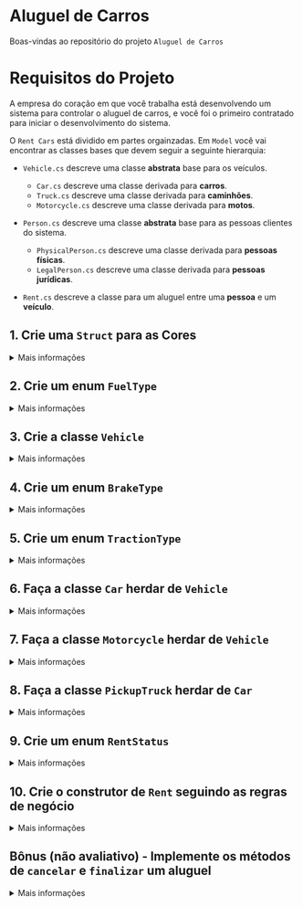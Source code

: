 # Aluguel de Carros

Boas-vindas ao repositório do projeto `Aluguel de Carros`

# Requisitos do Projeto

A empresa do coração em que você trabalha está desenvolvendo um sistema para controlar o aluguel de carros, e você foi o primeiro contratado para iniciar o desenvolvimento do sistema.

O `Rent Cars` está dividido em partes orgainzadas. Em `Model` você vai encontrar as classes bases que devem seguir a seguinte hierarquia:

- `Vehicle.cs` descreve uma classe **abstrata** base para os veículos.
  - `Car.cs` descreve uma classe derivada para **carros**.
  - `Truck.cs` descreve uma classe derivada para **caminhões**.
  - `Motorcycle.cs` descreve uma classe derivada para **motos**.

- `Person.cs` descreve uma classe **abstrata** base para as pessoas clientes do sistema.
  - `PhysicalPerson.cs` descreve uma classe derivada para **pessoas físicas**.
  - `LegalPerson.cs` descreve uma classe derivada para **pessoas jurídicas**.

- `Rent.cs` descreve a classe para um aluguel entre uma **pessoa** e um **veículo**.

## 1. Crie uma `Struct` para as **Cores**

<details>

<summary> Mais informações
</summary>

Crie sua lógica em src/RentCars/Types/Structs/Color.cs

**O que será testado:**

 - A struct deve conter o campo <code>Name</code> do tipo <code>string</code>
 - A struct deve conter o campo <code>Hex</code> do tipo <code>string</code>
 - Os atributos devem ser públicos.

</details>

## 2. Crie um enum `FuelType`
<details>

<summary> Mais informações
</summary>

Crie sua lógica em src/RentCars/Types/Enums/FuelType.cs

**O que será testado:**

  - O enum deve conter o campo <code>Alcohol</code> com valor 10
  - O enum deve conter o campo <code>Gasoline</code> com valor 20
  - O enum deve conter o campo <code>Flex</code> com valor 30
  - O enum deve conter o campo <code>Diesel</code> com valor 40
  - O enum deve conter o campo <code>Electric</code> com valor 50
  - O enum deve conter o campo <code>Hybrid</code> com valor 60


</details>

## 3. Crie a classe `Vehicle`

<details>

<summary> Mais informações
</summary>

Crie sua lógica em src/RentCars/Models/Vehicle.cs

A classe deve conter os campos comuns à um veículo.

**O que será testado:**

- A classe deve ter as seguintes propriedades:
  - <code>Brand</code> que deve ser do tipo <code>string</code>, ter valor padrão igual à "", deve ter get e set;
  - <code>Model</code> que deve ser do tipo <code>string</code>, ter valor padrão igual à "", deve ter get e set;
  - <code>Price</code> que deve ser do tipo <code>decimal</code>, deve ter get e  set;
  - <code>Fuel</code> que deve ser do tipo <code>FuelType</code>, deve ter get e set;
  - <code>EngineCapacity</code> que deve ser do tipo <code>int</code>, deve ter get e set;
  - <code>MainColor</code> que deve ser do tipo <code>Color</code>, deve ter get e set;
  - <code>Year</code> que deve ser do tipo <code>int</code>, deve ter get e set;
  - <code>PricePerDay</code> que deve ser do tipo <code>double</code>, deve ter get e set;
  - <code>IsRented</code> que deve ser do tipo <code>bool</code>, ter valor padrão igual à false, deve ter get e set;

</details>

## 4. Crie um enum `BrakeType`

<details>

<summary> Mais informações
</summary>

Crie sua lógica em src/RentCars/Types/Enums/BreakeType.cs

**O que será testado:**

  - O enum deve conter o campo <code>Chamber</code> com valor 1
  - O enum deve conter o campo <code>Disc</code> com valor 2
  - O enum deve conter o campo <code>Drum</code> com valor 3

</details>

## 5. Crie um enum `TractionType`

<details>

<summary> Mais informações
</summary>

Crie sua lógica em src/RentCars/Types/Enums/TractionType.cs

**O que será testado:**

  - O enum deve conter o campo <code>FrontWheelDrive</code> com valor 0
  - O enum deve conter o campo <code>RearWheelDrive</code> com valor 1
  - O enum deve conter o campo <code>AllWheelDrive</code> com valor 2

</details>

## 6. Faça a classe `Car` herdar de `Vehicle`

<details>

<summary> Mais informações
</summary>

Crie sua lógica em src/RentCars/Models/Car.cs

Adicione a herança da classe Vehicle
Adicione novos campos específicos de Car

**O que será testado:**

- A classe deve ter as seguintes propriedades:
  - <code>Seats</code> que deve ser do tipo <code>Int</code>;
  - <code>Doors</code> que deve ser do tipo <code>Int</code>;
  - <code>Traction</code> que deve ser do tipo <code>TractionType</code>;
  - <code>FrontBrake</code> que deve ser do tipo <code>BrakeType</code>;
  - <code>RearBrake</code> que deve ser do tipo <code>BrakeType</code>;

</details>

## 7. Faça a classe `Motorcycle` herdar de `Vehicle`

<details>

<summary> Mais informações
</summary>

Crie sua lógica em src/RentCars/Models/Motorcycle.cs

Adicione a herança da classe Vehicle

Adicione novos campos específicos de Motorcycle

**O que será testado:**

- A classe deve ter as seguintes propriedades:
  - <code>SeatHeight</code> que deve ser do tipo <code>double</code>;
  - <code>FrontBrake</code> que deve ser do tipo <code>BrakeType</code>;
  - <code>RearBrake</code> que deve ser do tipo <code>BrakeType</code>;

</details>

## 8. Faça a classe `PickupTruck` herdar de `Car`

<details>

<summary> Mais informações
</summary>

Crie sua lógica em src/RentCars/Models/PickupTruck.cs

Adicione a herança da classe Vehicle

Adicione novos campos específicos de PickupTruck

**O que será testado:**
- A classe deve ter as seguintes propriedades:
  - <code>LoadCapacity</code> que deve ser do tipo <code>double</code>;
</details>


## 9. Crie um enum `RentStatus`

<details>

<summary> Mais informações
</summary>

Crie sua lógica em src/RentCars/Types/Enums/RentStatus.cs

**O que será testado:**
  - O enum deve conter o campo <code>Confirmed</code> com valor 0
  - O enum deve conter o campo <code>Finished</code> com valor 1
  - O enum deve conter o campo <code>Canceled</code> com valor igual ao <code>Finished</code>

</details>

## 10. Crie o construtor de `Rent` seguindo as regras de negócio

<details>

<summary> Mais informações
</summary>

Crie sua lógica em src/RentCars/Models/Rent.cs

**O que será testado:**
O construtor deve receber uma instância de <code>Vehicle</code>, uma de <code>Person</code> e um valor <code>inteiro</code> com os dias alugados.

  - Para calcular o atributo <code>Price</code> deve-se seguir a seguinte regra:
  - Para pessoas fisícas o preço deve ser o preço por dia do veículo * os dias alugados.
  - Para pessoas jurídicas o preço deve ser o preço por dia do veículo * os dias alugados com <code>10% de desconto</code>.

  - O status inicial deve ser <code>RentStatus.Confirmed</code>

  - O construtor deve alterar o atributo <code>IsRented</code> do veículo para <code>true</code>.
  - O construtor deve alterar o atributo <code>Debit</code> da pessoa para o Preço calculado.

</details>

## Bônus (não avaliativo) - Implemente os métodos de `cancelar` e `finalizar` um aluguel

<details>

<summary> Mais informações
</summary>

Crie sua lógica em src/RentCars/Types/Models/Rent.cs

**O que será testado:**
  - O método <code>Rent.Cancel()</code> deve cancelar um aluguel
    - O <code>Status</code> deve ser alterado para <code>RentStatus.Cancelled</code>

  - O método <code>Rent.Finish()</code> deve finalizar um aluguel
    - O <code>Status</code> deve ser alterado para <code>RentStatus.Finished</code>

</details>
